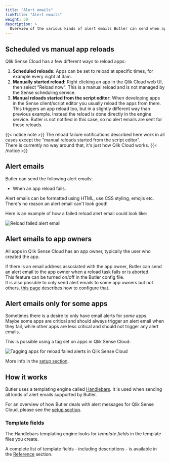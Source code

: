```yaml
---
title: "Alert emails"
linkTitle: "Alert emails"
weight: 30
description: >
  Overview of the various kinds of alert emails Butler can send when app reloads fail in Qlik Sense Cloud.
---
```


## Scheduled vs manual app reloads

Qlik Sense Cloud has a few different ways to reload apps:

1. **Scheduled reloads:** Apps can be set to reload at specific times, for example every night at 3am.
2. **Manually started reload:** Right clicking an app in the Qlik Cloud web UI, then select "Reload now". This is a manual reload and is not managed by the Sense scheduling service.
3. **Manual reloads started from the script editor:** When developing apps in the Sense client/script editor you usually reload the apps from there. This triggers an app reload too, but in a slightly different way than previous example. Instead the reload is done directly in the engine service. Butler is not notified in this case, so no alert emails are sent for these reloads.

{{< notice note >}}
The reload failure notifications described here work in all cases except the "manual reloads started from the script editor".  
There is currently no way around that, it's just how Qlik Cloud works.
{{< /notice >}}

## Alert emails

Butler can send the following alert emails:

- When an app reload fails.

Alert emails can be formatted using HTML, use CSS styling, emojis etc.  
There's no reason an alert email can't look good!

Here is an example of how a failed reload alert email could look like:

![Reload failed alert email](/img/butler-qscloud-app-reload-failed-email-2.png "Reload failed alert email")

## Alert emails to app owners

All apps in Qlik Sense Cloud has an app owner, typically the user who created the app.

If there is an email address associated with the app owner, Butler can send an alert email to the app owner when a reload task fails or is aborted.  
This feature can be turned on/off in the Butler config file.  
It is also possible to only send alert emails to some app owners but not others, [this page](/docs/getting-started/setup/reload-alerts/cloud/alert-emails/#sending-alert-emails-to-app-owners) describes how to configure that.

## Alert emails only for some apps

Sometimes there is a desire to only have email alerts for _some_ apps.  
Maybe some apps are critical and should always trigger an alert email when they fail, while other apps are less critical and should not trigger any alert emails.

This is possible using a tag set on apps in Qlik Sense Cloud:

![Tagging apps for reload failed alerts in Qlik Sense Cloud](/img/butler-qscloud-app-reload-failed-app-tag-1.png "Tagging apps for reload failed alerts in Qlik Sense Cloud")

More info in the [setup section](/docs/getting-started/setup/reload-alerts/cloud/alert-emails/#send-alerts-only-for-some-apps).

## How it works

Butler uses a templating engine called [Handlebars](https://handlebarsjs.com/guide/). It is used when sending all kinds of alert emails supported by Butler.

For an overview of how Butler deals with alert messages for Qlik Sense Cloud, please see the [setup section](/docs/getting-started/setup/reload-alerts/cloud/#how-it-works).

### Template fields

The Handlebars templating engine looks for _template fields_ in the template files you create.

A complete list of template fields - including descriptions - is available in the [Reference](/docs/reference/alert-template-fields) section.
